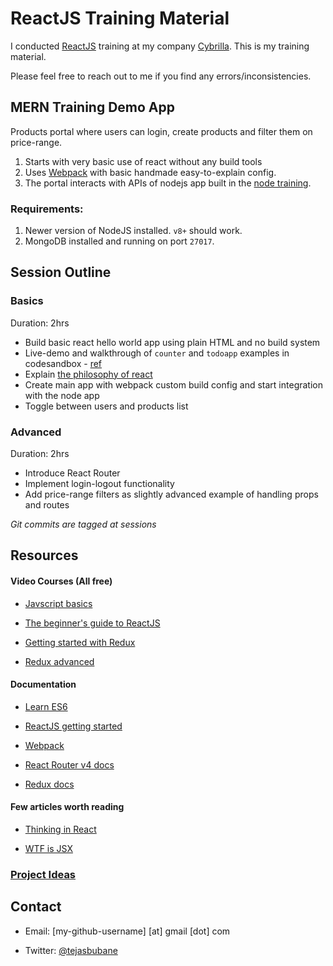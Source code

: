 # ReactJS Training Material

I conducted [ReactJS](https://reactjs.org/) training at my company [Cybrilla](http://cybrilla.com/).
This is my training material.

Please feel free to reach out to me if you find any errors/inconsistencies.


## MERN Training Demo App

Products portal where users can login, create products and filter them on price-range.

1. Starts with very basic use of react without any build tools
1. Uses [Webpack](https://webpack.js.org/) with basic handmade easy-to-explain config.
1. The portal interacts with APIs of nodejs app built in the [node training](https://github.com/tejasbubane/nodejs-training).

### Requirements:

1. Newer version of NodeJS installed. `v8+` should work.
1. MongoDB installed and running on port `27017`.


## Session Outline

### Basics

Duration: 2hrs

* Build basic react hello world app using plain HTML and no build system
* Live-demo and walkthrough of `counter` and `todoapp` examples in codesandbox - [ref](/basics)
* Explain [the philosophy of react](react-philosophy.md)
* Create main app with webpack custom build config and start integration with the node app
* Toggle between users and products list

### Advanced

Duration: 2hrs

* Introduce React Router
* Implement login-logout functionality
* Add price-range filters as slightly advanced example of handling props and routes

_Git commits are tagged at sessions_

## Resources

#### Video Courses (All free)

* [Javscript basics](https://javascript30.com/)

* [The beginner's guide to ReactJS](https://egghead.io/courses/the-beginner-s-guide-to-reactjs)

* [Getting started with Redux](https://egghead.io/courses/getting-started-with-redux)

* [Redux advanced](https://egghead.io/courses/building-react-applications-with-idiomatic-redux)

#### Documentation

* [Learn ES6](https://babeljs.io/learn-es2015/)

* [ReactJS getting started](https://reactjs.org/docs/hello-world.html)

* [Webpack](https://webpack.js.org/concepts/)

* [React Router v4 docs](https://reacttraining.com/react-router/web/)

* [Redux docs](https://redux.js.org/)

#### Few articles worth reading

* [Thinking in React](https://reactjs.org/docs/thinking-in-react.html)

* [WTF is JSX](https://jasonformat.com/wtf-is-jsx/)

### [Project Ideas](/project_ideas.md)



## Contact

* Email: [my-github-username] [at] gmail [dot] com

* Twitter: [@tejasbubane](https://twitter.com/tejasbubane/)
